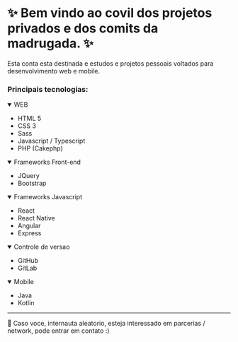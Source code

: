 <head>
  <link rel="styleshhet" href="style.css">
</head>
<body>
<h1> ✨ Bem vindo ao covil dos projetos privados e dos comits da madrugada. ✨ </h1>

<p>
  Esta conta esta destinada e estudos e projetos pessoais voltados para desenvolvimento web e mobile. 
</p>

<h3>Principais tecnologias:</h3>
<div class="skills">
  
  <div class="skill">
    <details open>
      <summary>WEB</summary>
      <ul>
        <li>HTML 5</li>
        <li>CSS 3</li>
        <li>Sass</li>
        <li>Javascript / Typescript</li>
        <li>PHP (Cakephp)</li>
      </ul>
    </details>
  </div>
  <div class="skill">
    <details open>
      <summary>Frameworks Front-end</summary>
      <ul>
        <li>JQuery</li>
        <li>Bootstrap</li>
      </ul>
    </details>
</div>
  <div style="min-width:300px">
    <details open>
      <summary>Frameworks Javascript</summary> 
      <ul>
        <li>React</li>
        <li>React Native</li>
        <li>Angular</li>
        <li>Express</li>
      </ul>
     </details>
</div>
  <div style="min-width:300px">
    <details open>
      <summary>Controle de versao</summary> 
      <ul>
        <li>GitHub</li>
        <li>GitLab</li>
      </ul>
    </details>
</div>
  <div style="min-width:300px">
    <details open>
      <summary>Mobile</summary> 
      <ul>
        <li>Java</li>
        <li>Kotlin</li>
      </ul>
    </details>
</div>

<hr>

<p> 💬 Caso voce, internauta aleatorio, esteja interessado em parcerias / network, pode entrar em contato :) </p>
</body>
